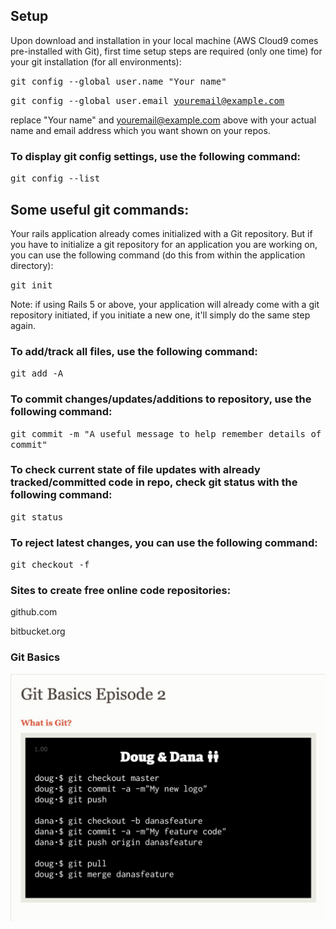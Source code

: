 ## **Setup**

Upon download and installation in your local machine (AWS Cloud9 comes pre-installed with Git), first time setup steps are required (only one time) for your git installation (for all environments):

<kbd>git config --global user.name "Your name"</kbd>

<kbd>git config --global user.email youremail@example.com</kbd>

replace "Your name" and youremail@example.com above with your actual name and email address which you want shown on your repos.

### **To display git config settings, use the following command:**


<kbd>git config --list</kbd>

## **Some useful git commands:**

Your rails application already comes initialized with a Git repository. But if you have to initialize a git repository for an application you are working on, you can use the following command (do this from within the application directory):

<kbd>git init</kbd>

Note: if using Rails 5 or above, your application will already come with a git repository initiated, if you initiate a new one, it'll simply do the same step again.

### **To add/track all files, use the following command:**

<kbd>git add -A</kbd>

### **To commit changes/updates/additions to repository, use the following command:**

<kbd>git commit -m "A useful message to help remember details of commit"</kbd>

### **To check current state of file updates with already tracked/committed code in repo, check git status with the following command:**

<kbd>git status</kbd>

### **To reject latest changes, you can use the following command:**

<kbd>git checkout -f</kbd>

### **Sites to create free online code repositories:**

github.com

bitbucket.org

### **Git Basics**

![alt text](./app/assets/images/Screen%20Shot%202021-01-03%20at%2010.38.12%20PM.jpg "Example of Merge")

